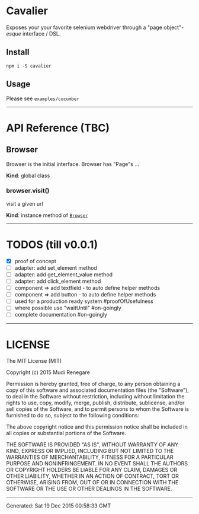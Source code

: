 # Cavalier

Exposes your your favorite selenium webdriver through a "page object"*-esque* interface / DSL.

## Install

```
npm i -S cavalier
```

## Usage

Please see ```examples/cucumber```

---
# API Reference (TBC)

<a name="Browser"></a>
## Browser
Browser is the initial interface. Browser has "Page"s ...

**Kind**: global class  
<a name="Browser+visit"></a>
### browser.visit()
visit a given url

**Kind**: instance method of <code>[Browser](#Browser)</code>  

---

# TODOS (till v0.0.1)

- [x] proof of concept
- [ ] adapter: add set_element method
- [ ] adapter: add get_element_value method
- [ ] adapter: add click_element method
- [ ] component => add textfield - to auto define helper methods
- [ ] component => add button - to auto define helper methods
- [ ] used for a production ready system #proofOfUsefulness
- [ ] where possible use "waitUntil" #on-goingly
- [ ] complete documentation #on-goingly

---

# LICENSE

The MIT License (MIT)

Copyright (c) 2015 Mudi Renegare

Permission is hereby granted, free of charge, to any person obtaining a copy
of this software and associated documentation files (the "Software"), to deal
in the Software without restriction, including without limitation the rights
to use, copy, modify, merge, publish, distribute, sublicense, and/or sell
copies of the Software, and to permit persons to whom the Software is
furnished to do so, subject to the following conditions:

The above copyright notice and this permission notice shall be included in all
copies or substantial portions of the Software.

THE SOFTWARE IS PROVIDED "AS IS", WITHOUT WARRANTY OF ANY KIND, EXPRESS OR
IMPLIED, INCLUDING BUT NOT LIMITED TO THE WARRANTIES OF MERCHANTABILITY,
FITNESS FOR A PARTICULAR PURPOSE AND NONINFRINGEMENT. IN NO EVENT SHALL THE
AUTHORS OR COPYRIGHT HOLDERS BE LIABLE FOR ANY CLAIM, DAMAGES OR OTHER
LIABILITY, WHETHER IN AN ACTION OF CONTRACT, TORT OR OTHERWISE, ARISING FROM,
OUT OF OR IN CONNECTION WITH THE SOFTWARE OR THE USE OR OTHER DEALINGS IN THE
SOFTWARE.

---
Generated: Sat 19 Dec 2015 00:58:33 GMT
